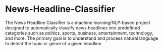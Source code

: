 # News-Headline-Classifier
The News Headline Classifier is a machine learning/NLP-based project designed to automatically classify news headlines into predefined categories such as politics, sports, business, entertainment, technology, and more. The primary goal is to understand and process natural language to detect the topic or genre of a given headline.
